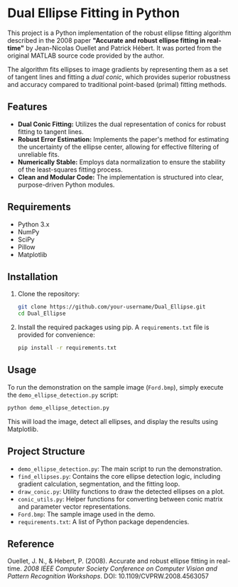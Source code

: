 # Dual Ellipse Fitting in Python

This project is a Python implementation of the robust ellipse fitting algorithm described in the 2008 paper **"Accurate and robust ellipse fitting in real-time"** by Jean-Nicolas Ouellet and Patrick Hébert. It was ported from the original MATLAB source code provided by the author.

The algorithm fits ellipses to image gradients by representing them as a set of tangent lines and fitting a *dual conic*, which provides superior robustness and accuracy compared to traditional point-based (primal) fitting methods.



## Features

-   **Dual Conic Fitting:** Utilizes the dual representation of conics for robust fitting to tangent lines.
-   **Robust Error Estimation:** Implements the paper's method for estimating the uncertainty of the ellipse center, allowing for effective filtering of unreliable fits.
-   **Numerically Stable:** Employs data normalization to ensure the stability of the least-squares fitting process.
-   **Clean and Modular Code:** The implementation is structured into clear, purpose-driven Python modules.

## Requirements

-   Python 3.x
-   NumPy
-   SciPy
-   Pillow
-   Matplotlib

## Installation

1.  Clone the repository:
    ```bash
    git clone https://github.com/your-username/Dual_Ellipse.git
    cd Dual_Ellipse
    ```

2.  Install the required packages using pip. A `requirements.txt` file is provided for convenience:
    ```bash
    pip install -r requirements.txt
    ```

## Usage

To run the demonstration on the sample image (`Ford.bmp`), simply execute the `demo_ellipse_detection.py` script:

```bash
python demo_ellipse_detection.py
```

This will load the image, detect all ellipses, and display the results using Matplotlib.

## Project Structure

*   `demo_ellipse_detection.py`: The main script to run the demonstration.
*   `find_ellipses.py`: Contains the core ellipse detection logic, including gradient calculation, segmentation, and the fitting loop.
*   `draw_conic.py`: Utility functions to draw the detected ellipses on a plot.
*   `conic_utils.py`: Helper functions for converting between conic matrix and parameter vector representations.
*   `Ford.bmp`: The sample image used in the demo.
*   `requirements.txt`: A list of Python package dependencies.

## Reference

Ouellet, J. N., & Hebert, P. (2008). Accurate and robust ellipse fitting in real-time. *2008 IEEE Computer Society Conference on Computer Vision and Pattern Recognition Workshops*. DOI: 10.1109/CVPRW.2008.4563057